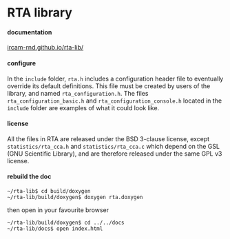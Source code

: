 # RTA library

#### documentation

[ircam-rnd.github.io/rta-lib/](https://ircam-rnd.github.io/rta-lib/)

#### configure

In the `include` folder, `rta.h` includes a configuration header file
to eventually override its default definitions.
This file must be created by users of the library, and named `rta_configuration.h`.
The files `rta_configuration_basic.h` and `rta_configuration_console.h` located
in the `include` folder are examples of what it could look like.

#### license

All the files in RTA are released under the BSD 3-clause license, except
`statistics/rta_cca.h` and `statistics/rta_cca.c` which depend on the GSL
(GNU Scientific Library), and are therefore released under the same GPL v3
license.

#### rebuild the doc

`~/rta-lib$ cd build/doxygen`<br />
`~/rta-lib/build/doxygen$ doxygen rta.doxygen`

then open in your favourite browser

`~/rta-lib/build/doxygen$ cd ../../docs`<br />
`~/rta-lib/docs$ open index.html`